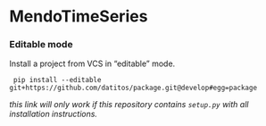 # MendoTimeSeries

### Editable mode
Install a project from VCS in “editable” mode.

``` pip install --editable git+https://github.com/datitos/package.git@develop#egg=package```

*this link will only work if this repository contains ```setup.py``` with all installation instructions.*
